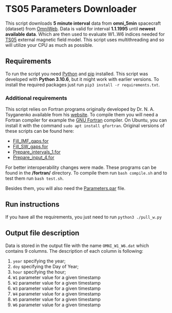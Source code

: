 # TS05 Parameters Downloader

This script downloads **5 minute interval** data from **omni_5min** spacecraft (dataset) from [OmniWeb](https://omniweb.gsfc.nasa.gov/). Data is valid for interval **1.1.1995** until **newest available data**. Which are then used to evaluate W1..W6 indices needed for [TS05](https://geo.phys.spbu.ru/~tsyganenko/empirical-models/magnetic_field/ts05) external magnetic field model. This script uses multithreading and so will utilize your CPU as much as possible.

## Requirements

To run the script you need [Python](https://www.python.org/) and [pip](https://pypi.org/project/pip/) installed. This script was developed with **Python 3.10.6**, but it might work with earlier versions. To install the required packages just run `pip3 install -r requirements.txt`.

### Additional requirements

This script relies on Fortran programs originally developed by Dr. N. A. Tsyganenko available from his [website](https://geo.phys.spbu.ru/~tsyganenko/TS05_data_and_stuff/). To compile them you will need a Fortran compiler for example the [GNU Fortran](https://www.gnu.org/software/gcc//fortran/) compiler. On Ubuntu, you can install it with the command `sudo apt install gfortran`. Original versions of these scripts can be found here:

- [Fill_IMF_gaps.for](https://geo.phys.spbu.ru/~tsyganenko/models/ts05/Fill_IMF_gaps.f)
- [Fill_SW_gaps.for](https://geo.phys.spbu.ru/~tsyganenko/models/ts05/Fill_SW_gaps.f)
- [Prepare_intervals_1.for](https://geo.phys.spbu.ru/~tsyganenko/models/ts05/Prepare_intervals_1.f)
- [Prepare_input_4.for](https://geo.phys.spbu.ru/~tsyganenko/models/ts05/Prepare_input_4.f)

For better interoperability changes were made. These programs can be found in the **/fortran/** directory. To compile them run `bash compile.sh` and to test them run `bash test.sh`.

Besides them, you will also need the [Parameters.par](https://geo.phys.spbu.ru/~tsyganenko/models/ts05/Parameters.par) file.

## Run instructions

If you have all the requirements, you just need to run `python3 ./pull_w.py`

## Output file description

Data is stored in the output file with the name `OMNI_W1_W6.dat` which contains 9 columns. The description of each column is following:

1. `year` specifying the year;
2. `doy` specifying the Day of Year;
3. `hour` specifying the hour;
4. `W1` parameter value for a given timestamp
5. `W2` parameter value for a given timestamp
6. `W3` parameter value for a given timestamp
7. `W4` parameter value for a given timestamp
8. `W5` parameter value for a given timestamp
9. `W6` parameter value for a given timestamp
